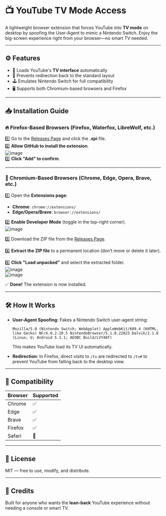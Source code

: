 # 📺 YouTube TV Mode Access

A lightweight browser extension that forces YouTube into **TV mode** on desktop by spoofing the User-Agent to mimic a Nintendo Switch. Enjoy the big-screen experience right from your browser—no smart TV needed.

---

## ⚙️ Features

- 🚀 Loads YouTube's **TV interface** automatically
- 🔄 Prevents redirection back to the standard layout
- 🕹️ Emulates Nintendo Switch for full compatibility
- 🖥️ Supports both Chromium-based browsers and Firefox

---

## **📥 Installation Guide**  

### **🔥 Firefox-Based Browsers** (Firefox, Waterfox, LibreWolf, etc.)  

1️⃣ Go to the [Releases Page](https://github.com/RaspberryKitty1/Youtube-TV-on-Desktop/releases) and click the **.xpi** file.  
2️⃣ **Allow GitHub to install the extension**.  
   ![image](https://github.com/user-attachments/assets/97145067-c370-4d1f-b87d-2ee8c0189c24)  
3️⃣ **Click "Add" to confirm**.  

---

### **💠 Chromium-Based Browsers** (Chrome, Edge, Opera, Brave, etc.)  

1️⃣ Open the **Extensions page**:  

- **Chrome**: `chrome://extensions/`  
- **Edge/Opera/Brave**: `browser://extensions/`  

2️⃣ **Enable Developer Mode** (toggle in the top-right corner).  
   ![image](https://github.com/user-attachments/assets/c53c8b31-ecb9-4605-943b-f604028d83b3)  

3️⃣ Download the ZIP file from the [Releases Page](https://github.com/RaspberryKitty1/Youtube-TV-on-Desktop/releases).  

4️⃣ **Extract the ZIP file** to a permanent location (don’t move or delete it later).  

5️⃣ **Click "Load unpacked"** and select the extracted folder.  
   ![image](https://github.com/user-attachments/assets/376682ed-92ed-4b9c-bf77-7694f40ae7ca)  
   ![image](https://github.com/user-attachments/assets/33fc4ede-0d73-4775-be09-629506f3933e)  

✅ **Done!** The extension is now installed.  

---

## 🛠️ How It Works

- **User-Agent Spoofing:** Fakes a Nintendo Switch user-agent string:

  ```plaintext
  Mozilla/5.0 (Nintendo Switch; WebApplet) AppleWebKit/609.4 (KHTML, like Gecko) NF/6.0.2.20.5 NintendoBrowser/5.1.0.22023 Dalvik/2.1.0 (Linux; U; Android 5.1.1; AEOBC Build/LVY48f)
  ```

  This makes YouTube load its TV UI automatically.

- **Redirection:** In Firefox, direct visits to `/tv` are redirected to `/tv#` to prevent YouTube from falling back to the desktop view.

---

## 🧩 Compatibility

| Browser  | Supported |
|----------|-----------|
| Chrome   | ✅        |
| Edge     | ✅        |
| Brave    | ✅        |
| Firefox  | ✅        |
| Safari   | 🚫        |

---

## 📜 License

MIT — free to use, modify, and distribute.

---

## 🙌 Credits

Built for anyone who wants the **lean-back** YouTube experience without needing a console or smart TV.
